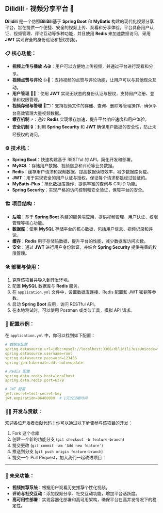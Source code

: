 

## Dilidili - 视频分享平台 🎥

**Dilidili** 是一个仿照**BiliBili**基于 **Spring Boot** 和 **MyBatis** 构建的现代化视频分享平台，旨在提供一个便捷、安全的视频上传、观看和分享体验。平台具备用户认证、视频管理、评论互动等多种功能，并且使用 **Redis** 来加速数据访问，采用 **JWT** 实现安全的身份验证和授权机制。

### 📋 核心功能：
- **视频上传与播放** 📤🎬：用户可以方便地上传视频，并通过平台进行观看和分享。
- **视频点赞与评论** 👍💬：支持视频的点赞与评论功能，让用户可以与其他观众互动。
- **用户管理** 👤🔑：使用 **JWT** 实现无状态的身份认证与授权，支持用户注册、登录和权限管理。
- **视频存储与管理** 💾🗂️：支持视频文件的存储、查询、删除等管理操作，确保平台高效管理大量视频数据。
- **缓存机制** ⚡：通过 **Redis** 实现缓存加速，提升平台响应速度和用户体验。
- **安全机制** 🔒：利用 **Spring Security** 和 **JWT** 确保用户数据的安全性，防止未经授权的访问。

### ⚙️ 技术栈：
- **Spring Boot**：快速构建基于 RESTful 的 API，简化开发和部署。
- **MySQL**：存储用户数据、视频信息和评论等业务数据。
- **Redis**：缓存用户请求和视频数据，提高数据读取效率，减少数据库负载。
- **JWT**：用于实现安全的用户认证与授权，保证每个请求都是经过验证的。
- **MyBatis-Plus**：简化数据库操作，提供丰富的查询与 CRUD 功能。
- **Spring Security**：实现严格的访问控制和安全验证，保障平台的安全。

### 🏗️ 项目结构：
- **后端**：基于 **Spring Boot** 构建的服务端应用，提供视频管理、用户认证、权限管理等核心功能。
- **数据库**：使用 **MySQL** 存储平台的核心数据，包括用户信息、视频记录和评论。
- **缓存**：**Redis** 用于存储热数据，提升平台的性能，减少数据库访问次数。
- **安全**：通过 **JWT** 进行用户身份验证，并结合 **Spring Security** 提供完善的权限管理。

### 🛠️ 部署与使用：
1. 克隆该项目并导入到开发环境。
2. 配置 **MySQL** 数据库与 **Redis** 服务。
3. 在 `application.yml` 文件中，设置数据库连接、Redis 配置和 JWT 密钥等参数。
4. 启动 **Spring Boot** 应用，访问 RESTful API。
5. 在本地测试时，可以使用 Postman 或类似工具，模拟 API 请求。

### 📑 配置示例：
在 `application.yml` 中，你可以找到如下配置：
```yaml
# 数据库配置
spring.datasource.url=jdbc:mysql://localhost:3306/dilidili?useUnicode=true&characterEncoding=utf8
spring.datasource.username=root
spring.datasource.password=123456
spring.jpa.hibernate.ddl-auto=update

# Redis 配置
spring.data.redis.host=localhost
spring.data.redis.port=6379

# JWT 配置
jwt.secret=test-secret-key
jwt.expiration=86400000  # 1天的过期时间
```

### 👨‍💻 开发与贡献：
欢迎各位开发者贡献代码！你可以通过以下步骤参与该项目的开发：
1. Fork 这个仓库
2. 创建一个新的功能分支 (`git checkout -b feature-branch`)
3. 提交更改 (`git commit -am 'Add new feature'`)
4. 推送到分支 (`git push origin feature-branch`)
5. 提交一个 Pull Request，加入我们一起改进项目！

---

### 🎯 未来功能：
- **视频推荐系统**：根据用户观看历史推荐个性化视频。
- **评论与社交互动**：添加视频分享、社交互动功能，增加平台活跃度。
- **高可用性部署**：实现容器化部署和高可用架构，确保平台在高并发情况下的稳定性。
